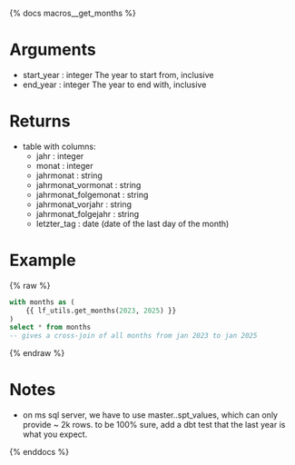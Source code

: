 {% docs macros__get_months %}


# Arguments
- start_year : integer
    The year to start from, inclusive
- end_year : integer
    The year to end with, inclusive

# Returns
- table with columns:
    - jahr : integer
    - monat : integer
    - jahrmonat : string
    - jahrmonat_vormonat : string
    - jahrmonat_folgemonat : string
    - jahrmonat_vorjahr : string
    - jahrmonat_folgejahr : string
    - letzter_tag : date (date of the last day of the month)

# Example
{% raw %}
```sql
with months as (
    {{ lf_utils.get_months(2023, 2025) }}
)
select * from months
-- gives a cross-join of all months from jan 2023 to jan 2025
```
{% endraw %}

# Notes
- on ms sql server, we have to use master..spt_values, which can only provide ~ 2k rows.
  to be 100% sure, add a dbt test that the last year is what you expect.


{% enddocs %}